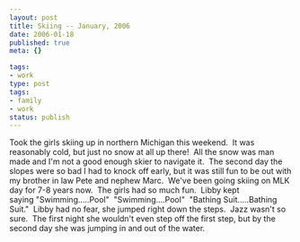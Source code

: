 ```yaml
---
layout: post
title: Skiing -- January, 2006
date: 2006-01-18
published: true
meta: {}

tags:
- work
type: post
tags:
- family
- work
status: publish
---
```



Took the girls skiing up in northern Michigan this weekend.  It was reasonably cold, but just no snow at all up there!  All the snow was man made and I'm not a good enough skier to navigate it.  The second day the slopes were so bad I had to knock off early, but it was still fun to be out with my brother in law Pete and nephew Marc.  We've been going skiing on MLK day for 7-8 years now.  The girls had so much fun.  Libby kept saying "Swimming.....Pool"  "Swimming....Pool"  "Bathing Suit.....Bathing Suit."  Libby had no fear, she jumped right down the steps.  Jazz wasn't so sure.  The first night she wouldn't even step off the first step, but by the second day she was jumping in and out of the water.

